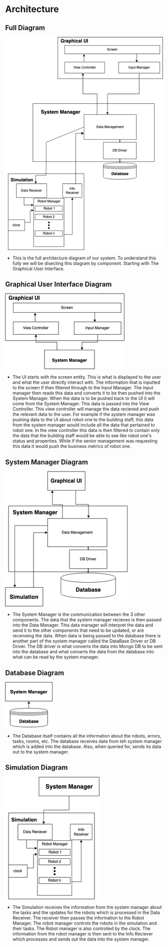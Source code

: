 # Architecture
## Full Diagram 
![Full Achitecture Diagram](Architecture_Diagram_final.png)
+ This is the full architecture diagram of our system. To understand this fully we will be disecting this diagram by component. Starting with The Graphical User Interface.
## Graphical User Interface Diagram
![Graphical UI Achitecture Diagram](Graphical_UI_Architecture.png)
+ The UI starts with the screen entity. This is what is displayed to the user and what the user directly interact with. The information that is inputted to the screen if then filtered through to the Input Manager. The input manager then reads this data and converts it to be then pushed into the System Manager. When the data is to be pushed back to the UI it will come from the System Manager. This data is passed into the View Controller. This view controller will manage the data recieved and push the relevant data to the user. For example if the system manager was pushing data to the UI about robot one to the building staff, this data from the system manager would include all the data that pertained to robot one. In the view controller this data is then filtered to contain only the data that the building staff would be able to see like robot one's status and properties. While if the senior management was requesting this data it would push the business metrics of robot one.
## System Manager Diagram
![System Manager Achitecture Diagram](System_Manager.png)
+ The System Manager is the communication between the 3 other components. The data that the system manager recieves is then passed into the Data Manager. This data manager will interpret the data and send it to the other components that need to be updated, or are receiveing the data. When data is being passed to the database there is another part of the system manager called the DataBase Driver or DB Driver. The DB driver is what converts the data into Mongo DB to be sent into the database and what converts the data from the database into what can be read by the system manager.
## Database Diagram
![Database Achitecture Diagram](Database.png)
+ The Database itself contains all the information about the robots, errors, tasks, rooms, etc. The database receives data from teh system manager which is added into the database. Also, when queried for, sends its data out to the system manager.
## Simulation Diagram
![Simulation Achitecture Diagram](Simulation_architecture.png)
+ The Simulation receives the information from the system manager about the tasks and the updates for the robots which is processed in the Data Receiver. The receiver then passes the information to the Robot Manager. The robot manager controls the robots in the simulation and their tasks. The Robot manager is also controlled by the clock. The information from the robot manager is then sent to the Info Reciever which processes and sends out the data into the system manager.
